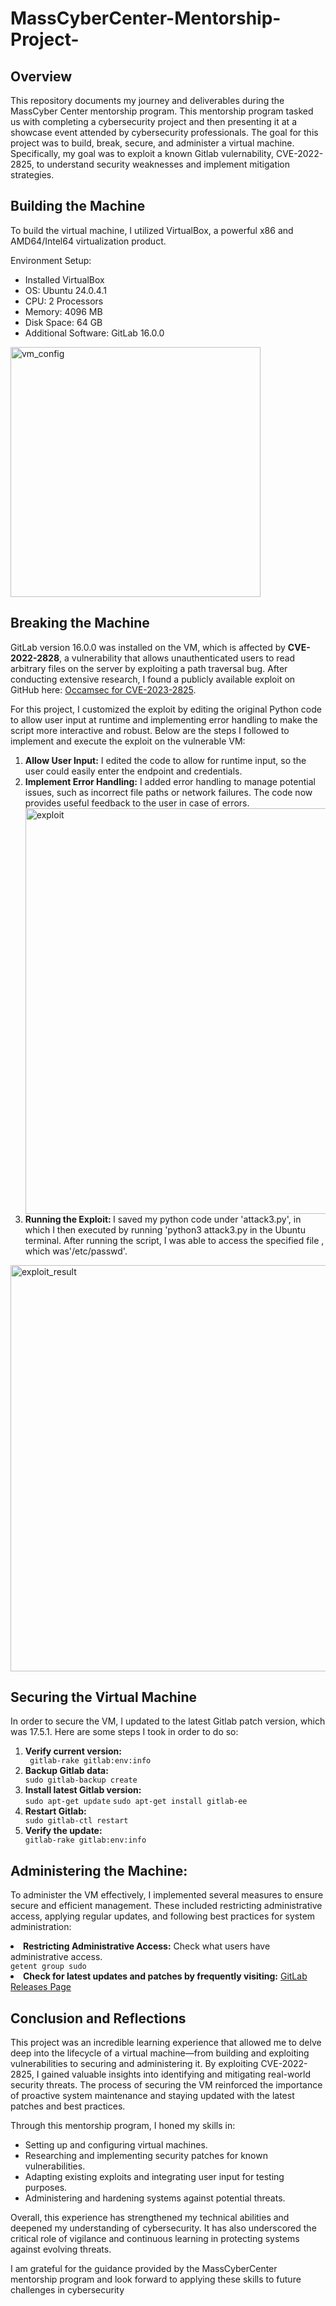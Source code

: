 # MassCyberCenter-Mentorship-Project-

<h2> Overview </h2>
<p>This repository documents my journey and deliverables during the MassCyber Center mentorship program. This mentorship program tasked us with completing a cybersecurity project and then presenting it at a showcase event attended by cybersecurity professionals. The goal for this project was to build, break, secure, and administer a virtual machine. Specifically, my goal was to exploit a known Gitlab vulernability, CVE-2022-2825, to understand security weaknesses and implement mitigation strategies.</p>

<h2> <strong></strong>Building the Machine</strong></h2>
<p> To build the virtual machine, I utilized VirtualBox, a powerful x86 and AMD64/Intel64 virtualization product. </p>
<p> Environment Setup: </p>
<ul>
  <li>Installed VirtualBox </li>
 <li> OS: Ubuntu 24.0.4.1</li> </li>
<li>CPU: 2 Processors </li>
<li>Memory: 4096 MB</li>
<li>Disk Space: 64 GB </li>
<li> Additional Software: GitLab 16.0.0 </li>
</ul>

<img width="400" alt="vm_config" src="https://github.com/user-attachments/assets/ce95148e-a2aa-4e37-b5ab-ce37e593a800" />

<h2> Breaking the Machine</h2>
<p>GitLab version 16.0.0 was installed on the VM, which is affected by <strong>CVE-2022-2828</strong>, a vulnerability that allows unauthenticated users to read arbitrary files on the server by exploiting a path traversal bug. After conducting extensive research, I found a publicly available exploit on GitHub here: <a href="https://github.com/Occamsec/CVE-2023-2825" target="_blank">Occamsec for CVE-2023-2825</a>. </p>
<p>For this project, I customized the exploit by editing the original Python code to allow user input at runtime and implementing error handling to make the script more interactive and robust. Below are the steps I followed to implement and execute the exploit on the vulnerable VM:</p>

<ol>
  <li><strong>Allow User Input:</strong> I edited the code to allow for runtime input, so the user could easily enter the endpoint and credentials. </li>
  <li><strong>Implement Error Handling:</strong> I added error handling to manage potential issues, such as incorrect file paths or network failures. The code now provides useful feedback to the user in case of errors. </li>


<img width="649" alt="exploit" src="https://github.com/user-attachments/assets/15f5357e-d7e2-4370-8340-bdc1317fc931" />

<li><strong> Running the Exploit: </strong> I saved my python code under 'attack3.py', in which I then executed by running 'python3 attack3.py in the Ubuntu terminal. After running the script, I was able to access the specified file , which was'/etc/passwd'.  </li>
</ol>


<img width="650" alt="exploit_result" src="https://github.com/user-attachments/assets/e6ea4de6-f6e2-4b26-ae74-eddc47b8a4eb" />

<h2> <strong>Securing the Virtual Machine </strong></h2>
<p> In order to secure the VM, I updated to the latest Gitlab patch version, which was 17.5.1. Here are some steps I took in order to do so:  </p>
<ol>
  <li> <strong>Verify current version: </strong>   </li>
   <code> gitlab-rake gitlab:env:info </code>
   <li><strong>Backup Gitlab data: </strong> </li>
   <code>sudo gitlab-backup create</code>
   <li><strong>Install latest Gitlab version: </strong> </li>
    <code>sudo apt-get update</code>
    <code>sudo apt-get install gitlab-ee</code>
   <li><strong>Restart Gitlab: </strong></li>
   <code>sudo gitlab-ctl restart</code>
   <li><strong>Verify the update:</strong></li>
   <code>gitlab-rake gitlab:env:info</code>
</ol>
<h2>Administering the Machine:</h2>
<p>To administer the VM effectively, I implemented several measures to ensure secure and efficient management. These included restricting administrative access, applying regular updates, and following best practices for system administration: </p
<ol>
  <li><strong> Restricting Administrative Access:</strong> Check what users have administrative access. </li>
  <code>getent group sudo </code>
  <li><strong> Check for latest updates and patches by frequently visiting:</strong> <a href="https://about.gitlab.com/releases/categories/releases/" target="_blank">
    GitLab Releases Page</a></li>
</ol>

<h2>Conclusion and Reflections</h2>
<p>This project was an incredible learning experience that allowed me to delve deep into the lifecycle of a virtual machine—from building and exploiting vulnerabilities to securing and administering it. By exploiting CVE-2022-2825, I gained valuable insights into identifying and mitigating real-world security threats. The process of securing the VM reinforced the importance of proactive system maintenance and staying updated with the latest patches and best practices.</p>
<p>Through this mentorship program, I honed my skills in:</p>
<ul>
  <li>Setting up and configuring virtual machines.</li>
  <li>Researching and implementing security patches for known vulnerabilities.</li>
  <li>Adapting existing exploits and integrating user input for testing purposes.</li>
  <li>Administering and hardening systems against potential threats.</li>
</ul>
<p>Overall, this experience has strengthened my technical abilities and deepened my understanding of cybersecurity. It has also underscored the critical role of vigilance and continuous learning in protecting systems against evolving threats.</p>
<p>I am grateful for the guidance provided by the MassCyberCenter mentorship program and look forward to applying these skills to future challenges in cybersecurity</p>

